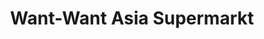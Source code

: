 ---
title: "Want-Want Asia Supermarkt"
url: /erlangen/want-want-asia-supermarkt/
shop: Lebensmittel
---